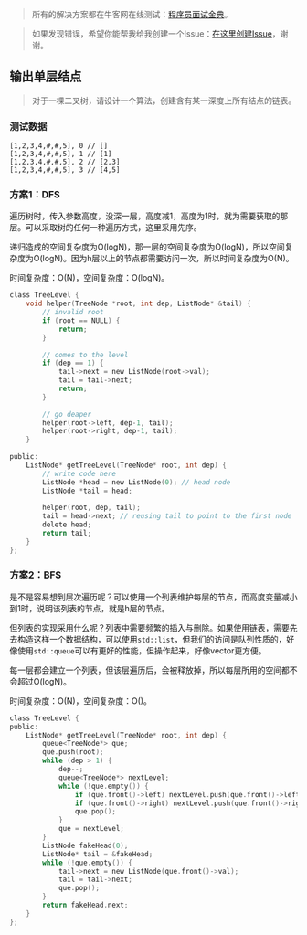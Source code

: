 > 所有的解决方案都在牛客网在线测试：[程序员面试金典](http://www.nowcoder.com/ta/cracking-the-coding-interview)。

> 如果发现错误，希望你能帮我给我创建一个Issue：[在这里创建Issue](https://github.com/Shitaibin/CC150/issues)，谢谢。


## 输出单层结点

> 对于一棵二叉树，请设计一个算法，创建含有某一深度上所有结点的链表。

### 测试数据

```
[1,2,3,4,#,#,5], 0 // []
[1,2,3,4,#,#,5], 1 // [1]
[1,2,3,4,#,#,5], 2 // [2,3]
[1,2,3,4,#,#,5], 3 // [4,5]
```

### 方案1：DFS

遍历树时，传入参数高度，没深一层，高度减1，高度为1时，就为需要获取的那层。可以采取树的任何一种遍历方式，这里采用先序。

递归造成的空间复杂度为O(logN)，那一层的空间复杂度为O(logN)，所以空间复杂度为O(logN)。因为h层以上的节点都需要访问一次，所以时间复杂度为O(N)。

时间复杂度：O(N)，空间复杂度：O(logN)。

```C
class TreeLevel {
    void helper(TreeNode *root, int dep, ListNode* &tail) {
        // invalid root
        if (root == NULL) {
            return;
        }
        
        // comes to the level
        if (dep == 1) {
            tail->next = new ListNode(root->val);
            tail = tail->next;
            return;
        }
        
        // go deaper
        helper(root->left, dep-1, tail);
        helper(root->right, dep-1, tail);
    }
    
public:
    ListNode* getTreeLevel(TreeNode* root, int dep) {
        // write code here
        ListNode *head = new ListNode(0); // head node
        ListNode *tail = head;
        
        helper(root, dep, tail);
        tail = head->next; // reusing tail to point to the first node
        delete head;
        return tail;
    }
};
```

### 方案2：BFS

是不是容易想到层次遍历呢？可以使用一个列表维护每层的节点，而高度变量减小到1时，说明该列表的节点，就是h层的节点。

但列表的实现采用什么呢？列表中需要频繁的插入与删除。如果使用链表，需要先去构造这样一个数据结构，可以使用`std::list`，但我们的访问是队列性质的，好像使用`std::queue`可以有更好的性能，但操作起来，好像vector更方便。

每一层都会建立一个列表，但该层遍历后，会被释放掉，所以每层所用的空间都不会超过O(logN)。

时间复杂度：O(N)，空间复杂度：O()。

```C
class TreeLevel {
public:
    ListNode* getTreeLevel(TreeNode* root, int dep) {
        queue<TreeNode*> que;
        que.push(root);
        while (dep > 1) {
            dep--;
            queue<TreeNode*> nextLevel;
            while (!que.empty()) {
                if (que.front()->left) nextLevel.push(que.front()->left);
                if (que.front()->right) nextLevel.push(que.front()->right);
                que.pop();
            }
            que = nextLevel;
        }
        ListNode fakeHead(0);
        ListNode* tail = &fakeHead;
        while (!que.empty()) {
            tail->next = new ListNode(que.front()->val);
            tail = tail->next;
            que.pop();
        }
        return fakeHead.next;
    }
};
```

